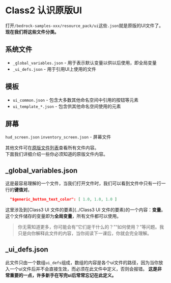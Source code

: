 # Class2 认识原版UI
打开`/bedrock-samples-xxx/resource_pack/ui`这些`.json`就是原版的UI文件了。
**现在我们将这些文件分类。**
## 系统文件
* ```_global_variables.json``` - 用于表示默认变量以供以后使用，即全局变量
* ```_ui_defs.json``` - 用于引用UI上使用的文件
## 模板
* ```ui_common.json``` - 包含大多数其他命名空间中引用的按钮等元素
* ```ui_template_*.json``` - 包含供其他命名空间使用的元素
## 屏幕
```hud_screen.json```  ```inventory_screen.json``` - 屏幕文件  

其他文件可在[原版文件列表]()查看所有文件内容。  
下面我们详细介绍一些你必须知道的原版文件内容。
## _global_variables.json
这是最容易理解的一个文件，当我们打开文件时，我们可以看到文件中只有一行一行的**键值对**。
```json
  "$generic_button_text_color": [ 1.0, 1.0, 1.0 ]
```
这里涉及到[Class3 UI 文件的要素](../Class3 UI 文件的要素)的一个内容：**变量**。这个文件储存的变量即为**全局变量**，所有文件都可以使用。
> 你无需知道更多，你可能会有“它们是干什么的？”“如何使用？”等问题。我只是向你解释此文件的内容，当你阅读下一课后，你就会完全理解。
## _ui_defs.json
此文件只由一个数组`ui_defs`组成，数组的内容是各个ui文件的路径，因为当你放入一个ui文件后并不会直接生效，而必须在此文件中定义，否则会报错。
**这是非常重要的一点，许多新手在写完ui后常常忘记在此定义。**